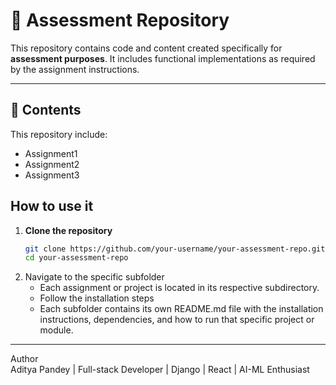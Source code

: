 # 📄 Assessment Repository

This repository contains code and content created specifically for **assessment purposes**. It includes functional implementations as required by the assignment instructions.

---

## 📁 Contents
This repository include:
- Assignment1
- Assignment2
- Assignment3

## How to use it
1. **Clone the repository**
   ```bash
   git clone https://github.com/your-username/your-assessment-repo.git
   cd your-assessment-repo
   ```
2. Navigate to the specific subfolder<br>
   - Each assignment or project is located in its respective subdirectory.
   - Follow the installation steps
   - Each subfolder contains its own README.md file with the installation instructions, dependencies, and how to run that specific project or module.

---

Author<br>
Aditya Pandey | Full-stack Developer | Django | React | AI-ML Enthusiast